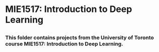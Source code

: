 # MIE1517: Introduction to Deep Learning
##
### This folder contains projects from the University of Toronto course MIE1517: Introduction to Deep Learning.
